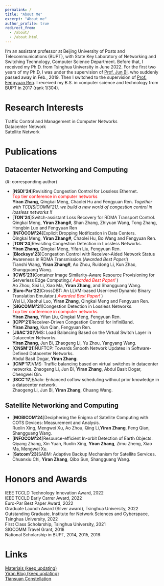 ```yaml
---
permalink: /
title: "About Me"
excerpt: "About me"
author_profile: true
redirect_from: 
  - /about/
  - /about.html
---
```


I’m an assistant professor at Beijing University of Posts and Telecommunications (BUPT), with State Key Laboratory of Networking and Switching Technology, Computer Science Department. Before that, I received my Ph.D. from Tsinghua University in June 2022. For the first two years of my Ph.D, I was under the supervision of [Prof. Jun Bi](https://www.tsinghua.edu.cn/info/1715/70637.htm), who suddenly passed away in Feb., 2019. Then I switched to the supervision of [Prof. Fengyuan Ren](https://www.cs.tsinghua.edu.cn/info/1126/3585.htm). I received my B.S. in computer science and technology from BUPT in 2017 (rank 1/304).

Research Interests
======
Traffic Control and Management in Computer Networks  
Datacenter Network  
Satellite Network

# Publications 
## Datacenter Networking and Computing
 (#: corresponding author)
- [**NSDI'24**]Revisiting Congestion Control for Lossless Ethernet.    
   <font color=red> Top tier conference in computer networks </font>   
   **Yiran Zhang**, Qingkai Meng, Chaolei Hu and Fengyuan Ren.
  *Together with TCD[SICOMM'21], we build a new world of congestion control in lossless networks !!*
- [**TON'24**]Switch-assistant Loss Recovery for RDMA Transport Control.     
   Qingkai Meng, **Yiran Zhang#**, Shan Zhang, Zhiyuan Wang, Tong Zhang, Hongbin Luo and Fengyuan Ren
- [**INFOCOM'24**]Explicit Dropping Notification in Data Centers.   
   Qingkai Meng, **Yiran Zhang#**, Chaolei Hu, Bo Wang and Fengyuan Ren.
- [**TON'24**]Revisiting Congestion Detection in Lossless Networks.   
   **Yiran Zhang**, Qingkai Meng, Yifan Liu, Fengyuan Ren.
- [**Blocksys'23**]Congestion Control with Receiver-Aided Network Status Awareness in RDMA Transmission.(*Awarded Best Paper!*)   
   Tianshi Wang, **Yiran Zhang#**, Ao Zhou, Ruidong Li, Kun Zhao, Shangguang Wang.  
- [**ICWS'23**]Container Image Similarity-Aware Resource Provisioning for Serverless Edge Computing.(*<font color=red> Awarded Best Paper! </font>*)   
   Ao Zhou, Sisi Li, Xiao Ma, **Yiran Zhang**, and Shangguang Wang.
- [**Euro-Par'22**]CrossDBT: An LLVM-based User-level Dynamic Binary Translation Emulator.(*<font color=red> Awarded Best Paper! </font>*)     
    Wei Li, Xiaohui Luo, **Yiran Zhang**, Qingkai Meng and Fengyuan Ren.
- [**SIGCOMM'21**]Congestion Detection in Lossless Networks.    
   <font color=red> Top tier conference in computer networks </font>    
    **Yiran Zhang**, Yifan Liu, Qingkai Meng, Fengyuan Ren.
- [**ICPP'21**]Receiver-Driven Congestion Control for InfiniBand.     
    **Yiran Zhang**, Kun Qian, Fengyuan Ren.
- [**JSAC'20**]VMS: Load Balancing Based on the Virtual Switch Layer in Datacenter Networks.      
    **Yiran Zhang**, Jun Bi, Zhaogeng Li, Yu Zhou, Yangyang Wang.
- [**CNSM'21**]NUFTCP: Towards Smooth Network Updates in Software-Defined Datacenter Networks.     
    Abdul Basit Dogar, **Yiran Zhang**.
- [**ICNP'17**]VMS: Traffic balancing based on virtual switches in datacenter networks.
    Zhaogeng Li, Jun Bi, **Yiran Zhang**, Abdul Basit Dogar, Chengwei Qin.
- [**ISCC'17**]EAalo: Enhanced coflow scheduling without prior knowledge in a datacenter network.       
    Zhaogeng Li, Jun Bi, **Yiran Zhang**, Chuang Wang. 
  
## Satellite Networking and Computing
- [**MOBICOM'24**]Deciphering the Enigma of Satellite Computing with COTS Devices: Measurement and Analysis.  
   Ruolin Xing, Mengwei Xu, Ao Zhou, Qing Li,**Yiran Zhang**, Feng Qian, Shangguang Wang.
- [**INFOCOM'24**]Resource-efficient In-orbit Detection of Earth Objects.    
   Qiyang Zhang, Xin Yuan, Ruolin Xing, **Yiran Zhang**, Zimu Zheng, Xiao Ma, Mengwei Xu. 
- [**Satcom'23**]SABM: Adaptive Backup Mechanism for Satellite Services.     
   Chuanxiu Chi, **Yiran Zhang**, Qibo Sun, Shangguang Wang. 


# Honors and Awards
IEEE TCCLD Technology Innovation Award, 2022  
IEEE TCCLD Early Carrer Award, 2022  
Euro-Par Best Paper Award, 2022  
Graduate Launch Award (Silver award), Tsinghua University, 2022  
Outstanding Graduate, Institute for Network Sciences and Cyberspace, Tsinghua University, 2022  
First Class Scholarship, Tsinghua University, 2021  
SIGCOMM Travel Grant, 2018  
National Scholarship in BUPT, 2014, 2015, 2016  


# Links
[Materials (keep updating)](https://yi-ran.github.io/2019/03/27/Useful-links/)  
[Yiran Blog (keep updating)](https://yi-ran.github.io/)  
[Tiansuan Constellation](http://www.tiansuan.org.cn/)
